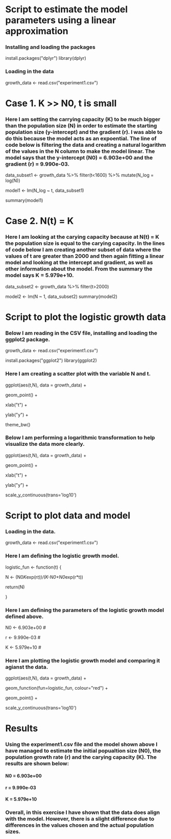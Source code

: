 # Script to estimate the model parameters using a linear approximation

### Installing and loading the packages

install.packages("dplyr")
library(dplyr)

### Loading in the data 

growth_data <- read.csv("experiment1.csv")

# Case 1. K >> N0, t is small

### Here I am setting the carrying capacity (K) to be much bigger than the population size (N) in order to estimate the starting population size (y-intercept) and the gradient (r). I was able to do this because the model acts as an expoential. The line of code below is filtering the data and creating a natural logarithm of the values in the N column to make the model linear. The model says that the y-intercept (N0) = 6.903e+00 and the gradient (r) = 9.990e-03.  

data_subset1 <- growth_data %>% filter(t<1600) %>% mutate(N_log = log(N))

model1 <- lm(N_log ~ t, data_subset1)

summary(model1)

# Case 2. N(t) = K

### Here I am looking at the carying capacity because at N(t) = K the population size is equal to the carying capacity. In the lines of code below I am creating another subset of data where the values of t are greater than 2000 and then again fitting a linear model and looking at the intercept and gradient, as well as other information about the model. From the summary the model says K = 5.979e+10. 

data_subset2 <- growth_data %>% filter(t>2000)

model2 <- lm(N ~ 1, data_subset2)
summary(model2) 

# Script to plot the logistic growth data

### Below I am reading in the CSV file, installing and loading the ggplot2 package. 

growth_data <- read.csv("experiment1.csv")

install.packages("ggplot2")
library(ggplot2)

### Here I am creating a scatter plot with the variable N and t. 

ggplot(aes(t,N), data = growth_data) +
  
  geom_point() +
  
  xlab("t") +
  
  ylab("y") +
  
  theme_bw()

### Below I am performing a logarithmic transformation to help visualize the data more clearly. 

ggplot(aes(t,N), data = growth_data) +
  
  geom_point() +
  
  xlab("t") +
  
  ylab("y") +
  
  scale_y_continuous(trans='log10')

# Script to plot data and model

### Loading in the data.  

growth_data <- read.csv("experiment1.csv")

### Here I am defining the logistic growth model. 

logistic_fun <- function(t) {
  
  N <- (N0*K*exp(r*t))/(K-N0+N0*exp(r*t))
  
  return(N)
  
}

### Here I am defining the parameters of the logistic growth model defined above. 

N0 <- 6.903e+00 #
  
r <- 9.990e-03 #
  
K <- 5.979e+10 #

### Here I am plotting the logistic growth model and comparing it agianst the data. 

ggplot(aes(t,N), data = growth_data) +
  
  geom_function(fun=logistic_fun, colour="red") +
  
  geom_point() +

  scale_y_continuous(trans='log10') 

# Results

### Using the experiment1.csv file and the model shown above I have managed to estimate the initial popualtion size (N0), the population growth rate (r) and the carying capacity (K). The results are shown below: 

#### N0 = 6.903e+00

#### r = 9.990e-03

#### K = 5.979e+10

### Overall, in this exercise I have shown that the data does align with the model. However, there is a slight difference due to differences in the values chosen and the actual population sizes. 


